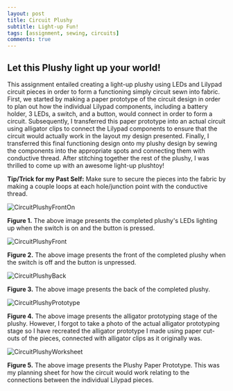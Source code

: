 ```yaml
---
layout: post
title: Circuit Plushy
subtitle: Light-up Fun!
tags: [assignment, sewing, circuits]
comments: true
---
```


## **Let this Plushy light up your world!**
This assignment entailed creating a light-up plushy using LEDs and Lilypad circuit pieces in order to form a functioning simply circuit sewn into fabric. First, we started by making a paper prototype of the circuit design in order to plan out how the individual Lilypad components, including a battery holder, 3 LEDs, a switch, and a button, would connect in order to form a circuit. Subsequently, I transferred this paper prototype into an actual circuit using alligator clips to connect the Lilypad components to ensure that the circuit would actually work in the layout my design presented. Finally, I transferred this final functioning design onto my plushy design by sewing the components into the appropriate spots and connecting them with conductive thread. After stitching together the rest of the plushy, I was thrilled to come up with an awesome light-up plushtoy!

**Tip/Trick for my Past Self:** Make sure to secure the pieces into the fabric by making a couple loops at each hole/junction point with the conductive thread. 


![CircuitPlushyFrontOn](https://amylam7.github.io/img/CircuitPlushyFrontOn.jpg)

**Figure 1.** The above image presents the completed plushy's LEDs lighting up when the switch is on and the button is pressed.


![CircuitPlushyFront](https://amylam7.github.io/img/CircuitPlushyFront.jpg)

**Figure 2.** The above image presents the front of the completed plushy when the switch is off and the button is unpressed.


![CircuitPlushyBack](https://amylam7.github.io/img/CircuitPlushyBack.jpg)

**Figure 3.** The above image presents the back of the completed plushy.


![CircuitPlushyPrototype](https://amylam7.github.io/img/CircuitPlushyPrototype.jpg)

**Figure 4.** The above image presents the alligator prototyping stage of the plushy. However, I forgot to take a photo of the actual alligator prototyping stage so I have recreated the alligator prototype I made using paper cut-outs of the pieces, connected with alligator clips as it originally was.


![CircuitPlushyWorksheet](https://amylam7.github.io/img/CircuitPlushyWorksheet.jpg)

**Figure 5.** The above image presents the Plushy Paper Prototype. This was my planning sheet for how the circuit would work relating to the connections between the individual Lilypad pieces.


